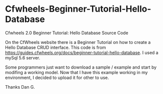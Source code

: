 # Cfwheels-Beginner-Tutorial-Hello-Database
Cfwheels 2.0 Beginner Tutorial: Hello Database Source Code

On the CfWheels website there is a Beginner Tutorial on  how to create a Hello Database CRUD interface.  This code is from https://guides.cfwheels.org/docs/beginner-tutorial-hello-database.  I used a mySql 5.6 server.  

Some programmers just want to download a sample / example and start by modifing a working model.  Now that I have this example working in my environment, I decided to upload it for other to use.

Thanks
Dan G.
